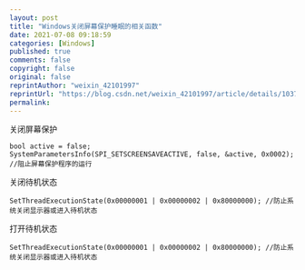 ```yaml
---
layout: post
title: "Windows关闭屏幕保护睡眠的相关函数"
date: 2021-07-08 09:18:59
categories: [Windows]
published: true
comments: false
copyright: false
original: false
reprintAuthor: "weixin_42101997"
reprintUrl: "https://blog.csdn.net/weixin_42101997/article/details/103763589"
permalink: 
---
```


关闭屏幕保护

	bool active = false;
	SystemParametersInfo(SPI_SETSCREENSAVEACTIVE, false, &active, 0x0002); //阻止屏幕保护程序的运行
关闭待机状态

	SetThreadExecutionState(0x00000001 | 0x00000002 | 0x80000000); //防止系统关闭显示器或进入待机状态
打开待机状态

    SetThreadExecutionState(0x00000001 | 0x00000002 | 0x80000000); //防止系统关闭显示器或进入待机状态